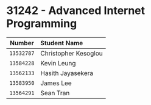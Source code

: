 # 31242 - Advanced Internet Programming

|Number|Student Name|
|:---:|:---|
|`13532787`|Christopher Kesoglou|
|`13584228`|Kevin Leung|
|`13562133`|Hasith Jayasekera|
|`13583950`|James Lee|
|`13564291`|Sean Tran|
